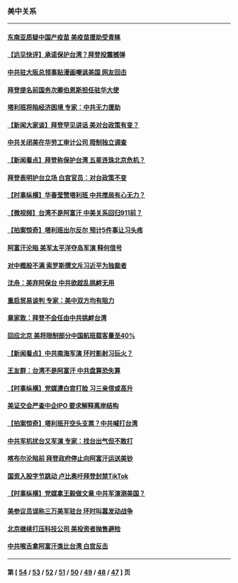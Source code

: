 ### 美中关系
---
#### [东南亚质疑中国产疫苗 美疫苗援助受青睐](../../pages/nf1412576/n13176613.md) 
#### [【远见快评】承诺保护台湾？拜登投震撼弹](../../pages/nf1412576/n13176962.md) 
#### [中共驻大阪总领事贴漫画嘲讽美国 网友回击](../../pages/nf1412576/n13176909.md) 
#### [拜登提名前国务次卿伯恩斯担任驻华大使](../../pages/nf1412576/n13176901.md) 
#### [塔利班将陷经济困境 专家：中共无力援助](../../pages/nf1412576/n13176403.md) 
#### [【新闻大家谈】拜登罕见讲话 美对台政策有变？](../../pages/nf1412576/n13176038.md) 
#### [中共关闭美在华劳工审计公司 箝制独立调查](../../pages/nf1412576/n13175001.md) 
#### [【新闻看点‭】拜登称保护台湾 五星连珠北京危机？](../../pages/nf1412576/n13173806.md) 
#### [拜登表明护台立场 白宫官员：对台政策不变](../../pages/nf1412576/n13174374.md) 
#### [【时事纵横】华春莹赞塔利班 中共搅局有心无力？](../../pages/nf1412576/n13174417.md) 
#### [【微视频】台湾不是阿富汗 中美关系回归911前？](../../pages/nf1412576/n13173710.md) 
#### [【拍案惊奇】塔利班出尔反尔 预计5件事让习头疼](../../pages/nf1412576/n13173376.md) 
#### [阿富汗沦陷 美军太平洋夺岛军演 释何信号](../../pages/nf1412576/n13173653.md) 
#### [对中概股不满 索罗斯撰文斥习近平为独裁者](../../pages/nf1412576/n13172234.md) 
#### [沈舟：美弃阿保台 中共欲趁乱挑衅无用](../../pages/nf1412576/n13172318.md) 
#### [重启贸易谈判 专家：美中双方均有阻力](../../pages/nf1412576/n13172240.md) 
#### [章家敦：拜登不会任由中共挑衅台湾](../../pages/nf1412576/n13172111.md) 
#### [回应北京 美将限制部分中国航班载客量至40%](../../pages/nf1412576/n13171950.md) 
#### [【新闻看点‭】中共南海军演 环时影射习玩火？](../../pages/nf1412576/n13170927.md) 
#### [王友群：台湾不是阿富汗 中共盘算恐失算](../../pages/nf1412576/n13171704.md) 
#### [【时事纵横】党媒遭白宫打脸 习三亲信或高升](../../pages/nf1412576/n13171792.md) 
#### [美证交会严查中企IPO 要求解释离岸结构](../../pages/nf1412576/n13171395.md) 
#### [【拍案惊奇】塔利班开空头支票？中共喊打台湾](../../pages/nf1412576/n13169896.md) 
#### [中共军机扰台又军演 专家：找台出气但不敢打](../../pages/nf1412576/n13171068.md) 
#### [喀布尔沦陷前 拜登政府停止向阿富汗运送美钞](../../pages/nf1412576/n13169399.md) 
#### [国资入股字节跳动 卢比奥吁拜登封禁TikTok](../../pages/nf1412576/n13169228.md) 
#### [【时事纵横】党媒拿王毅做文章 中共军演测美国？](../../pages/nf1412576/n13169209.md) 
#### [美参议员误称三万美军驻台 环时叫嚣发动战争](../../pages/nf1412576/n13168937.md) 
#### [北京继续打压科技公司 美投资者抛售避险](../../pages/nf1412576/n13169186.md) 
#### [中共喉舌拿阿富汗类比台湾 白宫反击](../../pages/nf1412576/n13168993.md) 

---
#### 第 [ [54](./54.md) / [53](./53.md) / [52](./52.md) / [51](./51.md) / [50](./50.md) / [49](./49.md) / [48](./48.md) / [47](./47.md) ] 页
